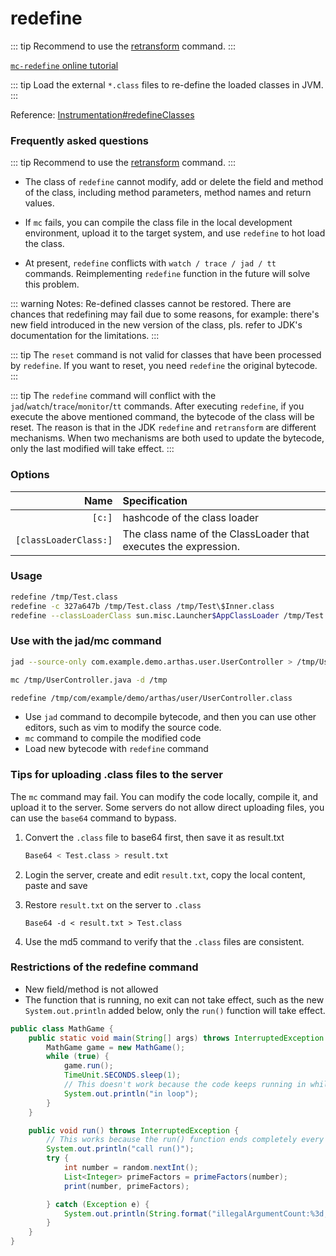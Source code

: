# redefine

::: tip
Recommend to use the [retransform](retransform.md) command.
:::

[`mc-redefine` online tutorial](https://arthas.aliyun.com/doc/arthas-tutorials?language=en&id=command-mc-redefine)

::: tip
Load the external `*.class` files to re-define the loaded classes in JVM.
:::

Reference: [Instrumentation#redefineClasses](https://docs.oracle.com/javase/8/docs/api/java/lang/instrument/Instrumentation.html#redefineClasses-java.lang.instrument.ClassDefinition...-)

### Frequently asked questions

::: tip
Recommend to use the [retransform](retransform.md) command.
:::

- The class of `redefine` cannot modify, add or delete the field and method of the class, including method parameters, method names and return values.

- If `mc` fails, you can compile the class file in the local development environment, upload it to the target system, and use `redefine` to hot load the class.

- At present, `redefine` conflicts with `watch / trace / jad / tt` commands. Reimplementing `redefine` function in the future will solve this problem.

::: warning
Notes: Re-defined classes cannot be restored. There are chances that redefining may fail due to some reasons, for example: there's new field introduced in the new version of the class, pls. refer to JDK's documentation for the limitations.
:::

::: tip
The `reset` command is not valid for classes that have been processed by `redefine`. If you want to reset, you need `redefine` the original bytecode.
:::

::: tip
The `redefine` command will conflict with the `jad`/`watch`/`trace`/`monitor`/`tt` commands. After executing `redefine`, if you execute the above mentioned command, the bytecode of the class will be reset.
The reason is that in the JDK `redefine` and `retransform` are different mechanisms. When two mechanisms are both used to update the bytecode, only the last modified will take effect.
:::

### Options

|                  Name | Specification                                                   |
| --------------------: | :-------------------------------------------------------------- |
|                `[c:]` | hashcode of the class loader                                    |
| `[classLoaderClass:]` | The class name of the ClassLoader that executes the expression. |

### Usage

```bash
redefine /tmp/Test.class
redefine -c 327a647b /tmp/Test.class /tmp/Test\$Inner.class
redefine --classLoaderClass sun.misc.Launcher$AppClassLoader /tmp/Test.class /tmp/Test\$Inner.class
```

### Use with the jad/mc command

```bash
jad --source-only com.example.demo.arthas.user.UserController > /tmp/UserController.java

mc /tmp/UserController.java -d /tmp

redefine /tmp/com/example/demo/arthas/user/UserController.class
```

- Use `jad` command to decompile bytecode, and then you can use other editors, such as vim to modify the source code.
- `mc` command to compile the modified code
- Load new bytecode with `redefine` command

### Tips for uploading .class files to the server

The `mc` command may fail. You can modify the code locally, compile it, and upload it to the server. Some servers do not allow direct uploading files, you can use the `base64` command to bypass.

1. Convert the `.class` file to base64 first, then save it as result.txt

   ```bash
   Base64 < Test.class > result.txt
   ```

2. Login the server, create and edit `result.txt`, copy the local content, paste and save

3. Restore `result.txt` on the server to `.class`

   ```
   Base64 -d < result.txt > Test.class
   ```

4. Use the md5 command to verify that the `.class` files are consistent.

### Restrictions of the redefine command

- New field/method is not allowed
- The function that is running, no exit can not take effect, such as the new `System.out.println` added below, only the `run()` function will take effect.

```java
public class MathGame {
    public static void main(String[] args) throws InterruptedException {
        MathGame game = new MathGame();
        while (true) {
            game.run();
            TimeUnit.SECONDS.sleep(1);
            // This doesn't work because the code keeps running in while
            System.out.println("in loop");
        }
    }

    public void run() throws InterruptedException {
        // This works because the run() function ends completely every time
        System.out.println("call run()");
        try {
            int number = random.nextInt();
            List<Integer> primeFactors = primeFactors(number);
            print(number, primeFactors);

        } catch (Exception e) {
            System.out.println(String.format("illegalArgumentCount:%3d, ", illegalArgumentCount) + e.getMessage());
        }
    }
}
```
